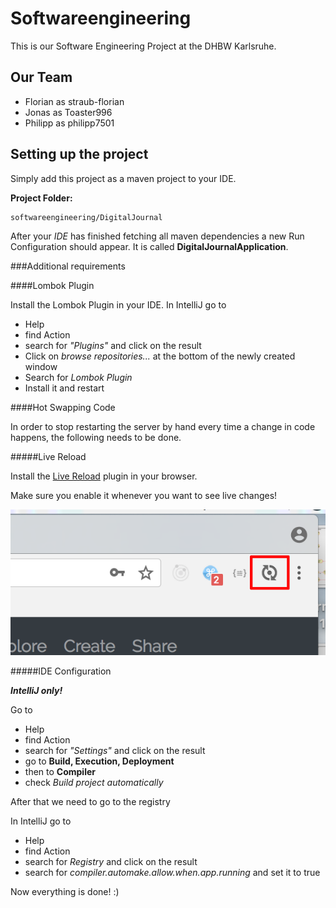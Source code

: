 # Softwareengineering
This is our Software Engineering Project at the DHBW Karlsruhe.

## Our Team
* Florian as straub-florian
* Jonas as Toaster996
* Philipp as philipp7501

## Setting up the project
Simply add this project as a maven project to your IDE. 

**Project Folder:** 
   
    softwareengineering/DigitalJournal

After your _IDE_ has finished fetching all maven dependencies a new Run Configuration should appear. 
It is called **DigitalJournalApplication**.

###Additional requirements

####Lombok Plugin

Install the Lombok Plugin in your IDE. 
In IntelliJ go to
 * Help
 * find Action
 * search for _"Plugins"_ and  click on the result
 * Click on _browse repositories..._ at the bottom of the newly created window
 * Search for _Lombok Plugin_
 * Install it and restart


####Hot Swapping Code

In order to stop restarting the server by hand every time a change in code happens, the following needs to be done.

#####Live Reload

Install the [Live Reload](http://livereload.com/) plugin in your browser.

Make sure you enable it whenever you want to see live changes!

![LiveReload](documentation/images/live_reload.png)

#####IDE Configuration

**_IntelliJ only!_**

Go to
  * Help
  * find Action
  * search for _"Settings"_ and  click on the result
  * go to **Build, Execution, Deployment**
  * then to **Compiler**
  * check _Build project automatically_
  
After that we need to go to the registry

In IntelliJ go to
  * Help
  * find Action
  * search for _Registry_ and click on the result
  * search for _compiler.automake.allow.when.app.running_ and set it to true
  
Now everything is done! :) 
